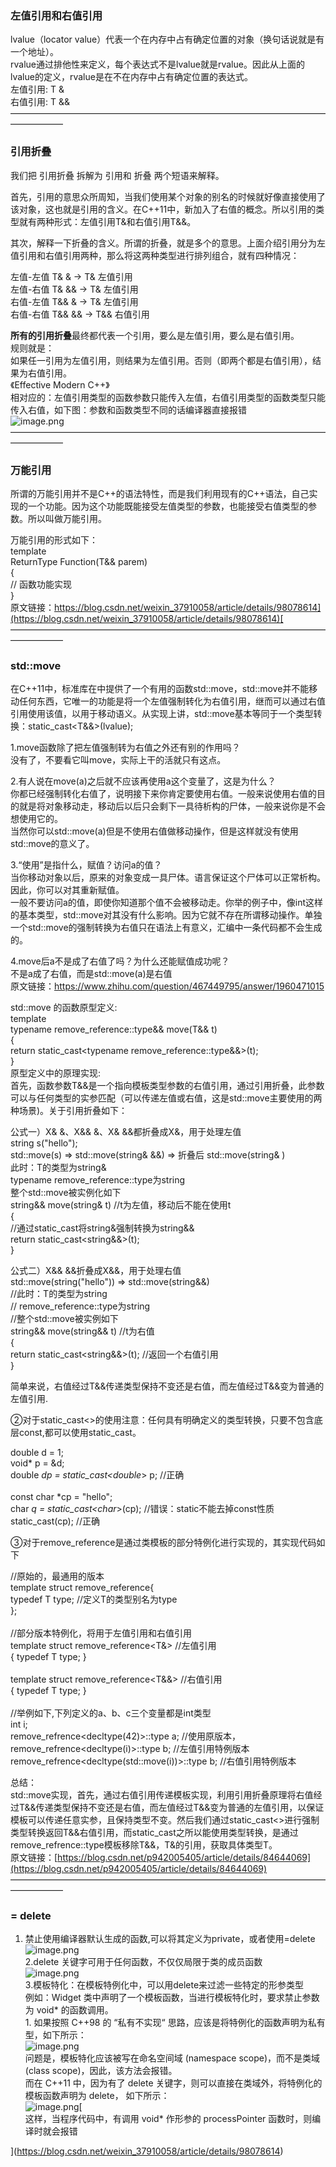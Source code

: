 <a name="pwoyJ"></a>
### 左值引用和右值引用
lvalue（locator value）代表一个在内存中占有确定位置的对象（换句话说就是有一个地址）。 <br />rvalue通过排他性来定义，每个表达式不是lvalue就是rvalue。因此从上面的lvalue的定义，rvalue是在不在内存中占有确定位置的表达式。<br />左值引用: T &<br />右值引用: T &&<br />——————————————————————————————————————————
<a name="rBjyp"></a>
### 引用折叠
我们把 引用折叠 拆解为 引用和 折叠 两个短语来解释。

首先，引用的意思众所周知，当我们使用某个对象的别名的时候就好像直接使用了该对象，这也就是引用的含义。在C++11中，新加入了右值的概念。所以引用的类型就有两种形式：左值引用T&和右值引用T&&。

其次，解释一下折叠的含义。所谓的折叠，就是多个的意思。上面介绍引用分为左值引用和右值引用两种，那么将这两种类型进行排列组合，就有四种情况：

左值-左值 T& &              ->  T&		左值引用<br />左值-右值 T& &&		->  T&		左值引用<br />右值-左值 T&& &		->  T&		左值引用<br />右值-右值 T&& &&	->  T&&		右值引用

**所有的引用折叠**最终都代表一个引用，要么是左值引用，要么是右值引用。<br />规则就是：<br />如果任一引用为左值引用，则结果为左值引用。否则（即两个都是右值引用），结果为右值引用。<br />《Effective Modern C++》<br />相对应的：左值引用类型的函数参数只能传入左值，右值引用类型的函数类型只能传入右值，如下图：参数和函数类型不同的话编译器直接报错<br />![image.png](https://cdn.nlark.com/yuque/0/2022/png/26747865/1648622788587-472e3a31-35af-45fd-a54c-b59a7637a4be.png#clientId=u3d2846d5-097d-4&from=paste&height=525&id=u42e6dc1a&originHeight=525&originWidth=452&originalType=binary&ratio=1&rotation=0&showTitle=false&size=19726&status=done&style=stroke&taskId=u2867e721-fde2-43b0-9f33-dabaf0b0bf8&title=&width=452)<br />——————————————————————————————————————————
<a name="yDQpD"></a>
### 万能引用
所谓的万能引用并不是C++的语法特性，而是我们利用现有的C++语法，自己实现的一个功能。因为这个功能既能接受左值类型的参数，也能接受右值类型的参数。所以叫做万能引用。

万能引用的形式如下：<br />template<typename T><br />ReturnType Function(T&& parem)<br />{<br />    // 函数功能实现<br />}<br />原文链接：[https://blog.csdn.net/weixin_37910058/article/details/98078614](https://blog.csdn.net/weixin_37910058/article/details/98078614)[<br />](https://blog.csdn.net/weixin_37910058/article/details/98078614)——————————————————————————————————————————
<a name="F0E3I"></a>
### std::move
在C++11中，标准库在<utility>中提供了一个有用的函数std::move，std::move并不能移动任何东西，它唯一的功能是将一个左值强制转化为右值引用，继而可以通过右值引用使用该值，以用于移动语义。从实现上讲，std::move基本等同于一个类型转换：static_cast<T&&>(lvalue);

1.move函数除了把左值强制转为右值之外还有别的作用吗？<br />没有了，不要看它叫move，实际上干的活就只有这点。

2.有人说在move(a)之后就不应该再使用a这个变量了，这是为什么？<br />你都已经强制转化右值了，说明接下来你肯定要使用右值。一般来说使用右值的目的就是将对象移动走，移动后以后只会剩下一具待析构的尸体，一般来说你是不会想使用它的。<br />当然你可以std::move(a)但是不使用右值做移动操作，但是这样就没有使用std::move的意义了。

3.“使用”是指什么，赋值？访问a的值？<br />当你移动对象以后，原来的对象变成一具尸体。语言保证这个尸体可以正常析构。<br />因此，你可以对其重新赋值。<br />一般不要访问a的值，即使你知道那个值不会被移动走。你举的例子中，像int这样的基本类型，std::move对其没有什么影响。因为它就不存在所谓移动操作。单独一个std::move的强制转换为右值只在语法上有意义，汇编中一条代码都不会生成的。

4.move后a不是成了右值了吗？为什么还能赋值成功呢？<br />不是a成了右值，而是std::move(a)是右值<br />	原文链接：https://www.zhihu.com/question/467449795/answer/1960471015

std::move 的函数原型定义:<br />template <typename T><br />typename remove_reference<T>::type&& move(T&& t)<br />{<br />	return static_cast<typename remove_reference<T>::type&&>(t);<br />}<br /> 原型定义中的原理实现:<br /> 首先，函数参数T&&是一个指向模板类型参数的右值引用，通过引用折叠，此参数可以与任何类型的实参匹配（可以传递左值或右值，这是std::move主要使用的两种场景)。关于引用折叠如下：

公式一）X& &、X&& &、X& &&都折叠成X&，用于处理左值<br />string s("hello");<br />std::move(s) => std::move(string& &&) => 折叠后 std::move(string& )<br />此时：T的类型为string&<br />typename remove_reference<T>::type为string <br />整个std::move被实例化如下<br />string&& move(string& t) //t为左值，移动后不能在使用t<br />{<br />    //通过static_cast将string&强制转换为string&&<br />    return static_cast<string&&>(t); <br />}

公式二）X&& &&折叠成X&&，用于处理右值<br />std::move(string("hello")) => std::move(string&&)<br />//此时：T的类型为string <br />//     remove_reference<T>::type为string <br />//整个std::move被实例如下<br />string&& move(string&& t) //t为右值<br />{<br />    return static_cast<string&&>(t);  //返回一个右值引用<br />}

简单来说，右值经过T&&传递类型保持不变还是右值，而左值经过T&&变为普通的左值引用.

②对于static_cast<>的使用注意：任何具有明确定义的类型转换，只要不包含底层const,都可以使用static_cast。

double d = 1;<br />void* p = &d;<br />double *dp = static_cast<double*> p; //正确<br /> <br />const char *cp = "hello";<br />char *q = static_cast<char*>(cp); //错误：static不能去掉const性质<br />static_cast<string>(cp); //正确 

③对于remove_reference是通过类模板的部分特例化进行实现的，其实现代码如下

//原始的，最通用的版本<br />template <typename T> struct remove_reference{<br />    typedef T type;  //定义T的类型别名为type<br />};<br /> <br />//部分版本特例化，将用于左值引用和右值引用<br />template <class T> struct remove_reference<T&> //左值引用<br />{ typedef T type; }<br /> <br />template <class T> struct remove_reference<T&&> //右值引用<br />{ typedef T type; }   <br />  <br />//举例如下,下列定义的a、b、c三个变量都是int类型<br />int i;<br />remove_refrence<decltype(42)>::type a;             //使用原版本，<br />remove_refrence<decltype(i)>::type  b;             //左值引用特例版本<br />remove_refrence<decltype(std::move(i))>::type  b;  //右值引用特例版本 

总结：<br />std::move实现，首先，通过右值引用传递模板实现，利用引用折叠原理将右值经过T&&传递类型保持不变还是右值，而左值经过T&&变为普通的左值引用，以保证模板可以传递任意实参，且保持类型不变。然后我们通过static_cast<>进行强制类型转换返回T&&右值引用，而static_cast<T>之所以能使用类型转换，是通过remove_refrence<T>::type模板移除T&&，T&的引用，获取具体类型T。<br />原文链接：[https://blog.csdn.net/p942005405/article/details/84644069](https://blog.csdn.net/p942005405/article/details/84644069)<br />——————————————————————————————————————————
<a name="IqwOD"></a>
### = delete
1. 禁止使用编译器默认生成的函数,可以将其定义为private，或者使用=delete<br />![image.png](https://cdn.nlark.com/yuque/0/2022/png/26747865/1648708882076-c2682413-f337-4124-94b9-9d6e96696ad6.png#clientId=u4913a2f1-60c9-4&from=paste&height=477&id=u47fc71ed&originHeight=477&originWidth=856&originalType=binary&ratio=1&rotation=0&showTitle=false&size=38274&status=done&style=stroke&taskId=uab21aa9b-d161-489f-9fd0-9e3e0289d99&title=&width=856)<br />2.delete 关键字可用于任何函数，不仅仅局限于类的成员函数<br />![image.png](https://cdn.nlark.com/yuque/0/2022/png/26747865/1648708903536-60147ec1-7610-4730-84d3-45f21c44078a.png#clientId=u4913a2f1-60c9-4&from=paste&height=343&id=u40db0fa9&originHeight=343&originWidth=855&originalType=binary&ratio=1&rotation=0&showTitle=false&size=22491&status=done&style=stroke&taskId=u4ff82ecd-dbc4-4ab7-85f7-ce10d680795&title=&width=855)<br />3.模板特化：在模板特例化中，可以用delete来过滤一些特定的形参类型<br />例如：Widget 类中声明了一个模板函数，当进行模板特化时，要求禁止参数为 void* 的函数调用。 <br />1. 如果按照 C++98 的 “私有不实现“ 思路，应该是将特例化的函数声明为私有型，如下所示：<br />![image.png](https://cdn.nlark.com/yuque/0/2022/png/26747865/1648709188044-4e8fbca9-d057-411a-8488-390cd7354ac0.png#clientId=u4913a2f1-60c9-4&from=paste&height=160&id=ufe39c849&originHeight=160&originWidth=462&originalType=binary&ratio=1&rotation=0&showTitle=false&size=7575&status=done&style=stroke&taskId=u851b681a-39f9-4bca-82d7-64e4cb32f3a&title=&width=462)[<br />](https://blog.csdn.net/weixin_37910058/article/details/98078614)问题是，模板特化应该被写在命名空间域 (namespace scope)，而不是类域 (class scope)，因此，该方法会报错。<br />而在 C++11 中，因为有了 delete 关键字，则可以直接在类域外，将特例化的模板函数声明为 delete， 如下所示：[<br />](https://blog.csdn.net/weixin_37910058/article/details/98078614)![image.png](https://cdn.nlark.com/yuque/0/2022/png/26747865/1648709232997-657fc660-c6a5-41d9-9534-e490818e6027.png#clientId=u4913a2f1-60c9-4&from=paste&height=180&id=ue5582fee&originHeight=180&originWidth=627&originalType=binary&ratio=1&rotation=0&showTitle=false&size=9484&status=done&style=stroke&taskId=u2510b7c7-f980-4e8b-b65b-f47407bb596&title=&width=627)[<br />  这样，当程序代码中，有调用 void* 作形参的 processPointer 函数时，则编译时就会报错

](https://blog.csdn.net/weixin_37910058/article/details/98078614)

